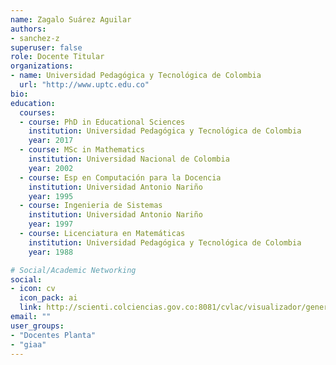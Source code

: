 ```yaml
---
name: Zagalo Suárez Aguilar
authors:
- sanchez-z
superuser: false
role: Docente Titular
organizations:
- name: Universidad Pedagógica y Tecnológica de Colombia
  url: "http://www.uptc.edu.co"
bio: 
education:
  courses:
  - course: PhD in Educational Sciences
    institution: Universidad Pedagógica y Tecnológica de Colombia
    year: 2017
  - course: MSc in Mathematics
    institution: Universidad Nacional de Colombia
    year: 2002
  - course: Esp en Computación para la Docencia
    institution: Universidad Antonio Nariño
    year: 1995
  - course: Ingenieria de Sistemas
    institution: Universidad Antonio Nariño
    year: 1997
  - course: Licenciatura en Matemáticas
    institution: Universidad Pedagógica y Tecnológica de Colombia
    year: 1988

# Social/Academic Networking
social:
- icon: cv
  icon_pack: ai
  link: http://scienti.colciencias.gov.co:8081/cvlac/visualizador/generarCurriculoCv.do?cod_rh=0000321419
email: ""
user_groups:
- "Docentes Planta"
- "giaa"
---
```




